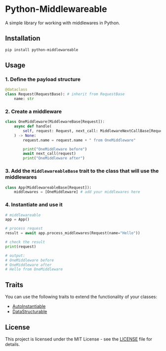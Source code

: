 # Python-Middlewareable

A simple library for working with middlewares in Python.

## Installation

```bash
pip install python-middlewareable
```

## Usage

### 1. Define the payload structure

```python
@dataclass
class Request(RequestBase): # inherit from RequestBase
    name: str
```

### 2. Create a middleware

```python
class OneMiddleware(MiddlewareBase[Request]):
    async def handle(
        self, request: Request, next_call: MiddlewareNextCallBase[Request]
    ) -> None:
        request.name = request.name + " from OneMiddleware"

        print("OneMiddleware before")
        await next_call(request)
        print("OneMiddleware after")

```

### 3. Add the `MiddlewareableBase` trait to the class that will use the middlewares

```python
class App(MiddlewareableBase[Request]):
    middlewares = [OneMiddleware] # add your middlewares here
```

### 4. Instantiate and use it

```python
# middlewareable
app = App()

# process request
result = await app.process_middlewares(Request(name="Hello"))

# check the result
print(request)

# output:
# OneMiddleware before
# OneMiddleware after
# Hello from OneMiddleware
```

## Traits

You can use the following traits to extend the functionality of your classes:

- [AutoInstantiable](src/python_middlewareable/traits/auto_instantiable)
- [DataStructurable](src/python_middlewareable/traits/data_structurable)

## License

This project is licensed under the MIT License - see the [LICENSE](LICENSE) file for details.
